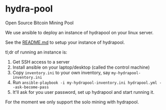 # hydra-pool
Open Source Bitcoin Mining Pool

We use ansible to deploy an instance of hydrapool on your linux server.

See the [README.md](./ansible/README.md) to setup your instance of hydrapool.

tl;dr of running an instance is:

1. Get SSH access to a server
2. Install ansible on your laptop/desktop (called the control machine)
3. Copy `inventory.ini` to your own inventory, say `my-hydrapool-inventory.ini`
3. Run `ansible-playbook -i my-hydrapool-inventory.ini hydrapool.yml --ask-become-pass`
4. It'll ask for you user password, set up hydrapool and start running it. 

For the moment we only support the solo mining with hydrapool.
